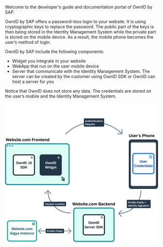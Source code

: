 Welcome to the developer's guide and documentation portal of OwnID by SAP.

OwnID by SAP offers a password-less login to your website. It is using cryptographic keys to replace the password. The public part of the keys is then being stored in the Identity Management System while the private part is stored on the mobile device. As a result, the mobile phone becomes the user’s method of login.

OwnID by SAP include the following components:
* Widget you integrate in your website
* WebApp that run on the user mobile device
* Server that communicate with the Identity Management System. The server can be created by the customer using OwnID SDK or OwnID can host a server for you

Notice that OwnID does not store any data. The credentials are stored on the user’s mobile and the Identity Management System. 

![architecture](_media/ownid-how-it-works.png)
